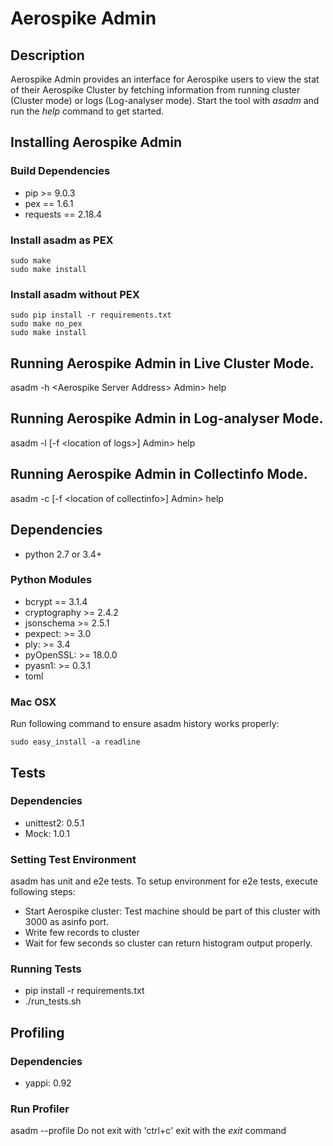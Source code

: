 # Aerospike Admin
## Description
Aerospike Admin provides an interface for Aerospike users to view the stat
of their Aerospike Cluster by fetching information from running cluster (Cluster mode) or logs (Log-analyser mode).
Start the tool with *asadm* and run the *help* command to get started.

## Installing Aerospike Admin

### Build Dependencies

- pip >= 9.0.3
- pex == 1.6.1
- requests == 2.18.4

### Install asadm as PEX
```
sudo make
sudo make install
```

### Install asadm without PEX
```
sudo pip install -r requirements.txt
sudo make no_pex
sudo make install
```

## Running Aerospike Admin in Live Cluster Mode.
asadm -h <Aerospike Server Address\>
Admin> help

## Running Aerospike Admin in Log-analyser Mode.
asadm -l [-f <location of logs\>]
Admin> help

## Running Aerospike Admin in Collectinfo Mode.
asadm -c [-f <location of collectinfo\>]
Admin> help


## Dependencies
- python 2.7 or 3.4+

### Python Modules
- bcrypt == 3.1.4
- cryptography >= 2.4.2
- jsonschema >= 2.5.1
- pexpect: >= 3.0
- ply: >= 3.4
- pyOpenSSL: >= 18.0.0
- pyasn1: >= 0.3.1
- toml


### Mac OSX
Run following command to ensure asadm history works properly:
```
sudo easy_install -a readline
```

## Tests
### Dependencies
- unittest2: 0.5.1
- Mock: 1.0.1

### Setting Test Environment
asadm has unit and e2e tests. To setup environment for e2e tests, execute following steps:
- Start Aerospike cluster: Test machine should be part of this cluster with 3000 as asinfo port.
- Write few records to cluster
- Wait for few seconds so cluster can return histogram output properly.

### Running Tests
- pip install -r requirements.txt
- ./run_tests.sh

## Profiling
### Dependencies
- yappi: 0.92

### Run Profiler
asadm --profile
Do not exit with 'ctrl+c' exit with the *exit* command
